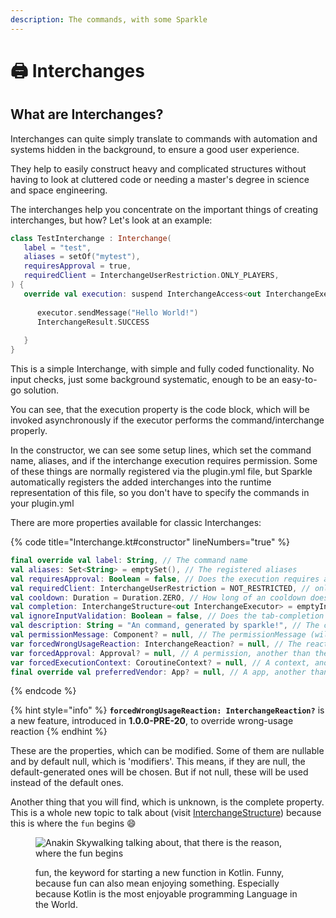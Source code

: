 ```yaml
---
description: The commands, with some Sparkle
---
```


# 🖨 Interchanges

## What are Interchanges?

Interchanges can quite simply translate to commands with automation and systems hidden in the background, to ensure a good user experience.

They help to easily construct heavy and complicated structures without having to look at cluttered code or needing a master's degree in science and space engineering.

The interchanges help you concentrate on the important things of creating interchanges, but how? Let's look at an example:

```kotlin
class TestInterchange : Interchange(
   label = "test",
   aliases = setOf("mytest"),
   requiresApproval = true,
   requiredClient = InterchangeUserRestriction.ONLY_PLAYERS,
) {
   override val execution: suspend InterchangeAccess<out InterchangeExecutor>.() -> InterchangeResult = {
      
      executor.sendMessage("Hello World!")
      InterchangeResult.SUCCESS
      
   }
}
```

This is a simple Interchange, with simple and fully coded functionality. No input checks, just some background systematic, enough to be an easy-to-go solution.

You can see, that the execution property is the code block, which will be invoked asynchronously if the executor performs the command/interchange properly.

In the constructor, we can see some setup lines, which set the command name, aliases, and if the interchange execution requires permission. Some of these things are normally registered via the plugin.yml file, but Sparkle automatically registers the added interchanges into the runtime representation of this file, so you don't have to specify the commands in your plugin.yml

There are more properties available for classic Interchanges:

{% code title="Interchange.kt#constructor" lineNumbers="true" %}
```kotlin
final override val label: String, // The command name
val aliases: Set<String> = emptySet(), // The registered aliases
val requiresApproval: Boolean = false, // Does the execution requires a permission
val requiredClient: InterchangeUserRestriction = NOT_RESTRICTED, // only for players/console or both?
val cooldown: Duration = Duration.ZERO, // How long of an cooldown does the execution has for a player
val completion: InterchangeStructure<out InterchangeExecutor> = emptyInterchangeStructure(), // Tab-Completion setup
val ignoreInputValidation: Boolean = false, // Does the tab-completion setup checks, if the input is valid
val description: String = "An command, generated by sparkle!", // The command description
val permissionMessage: Component? = null, // The permissionMessage (will not be overwritten, if null)
var forcedWrongUsageReaction: InterchangeReaction? = null, // The reaction to wrong-usage input, completely overrides default behavior!
var forcedApproval: Approval? = null, // A permission, another than the default auto-generated one (default: <app-identity>.interchange.<label>)
var forcedExecutionContext: CoroutineContext? = null, // A context, another than the default one
final override val preferredVendor: App? = null, // A app, another than the registering app
```
{% endcode %}

{% hint style="info" %}
**`forcedWrongUsageReaction: InterchangeReaction?`** is a new feature, introduced in **1.0.0-PRE-20**, to override wrong-usage reaction
{% endhint %}

These are the properties, which can be modified. Some of them are nullable and by default null, which is 'modifiers'. This means, if they are null, the default-generated ones will be chosen. But if not null, these will be used instead of the default ones.

Another thing that you will find, which is unknown, is the complete property. This is a whole new topic to talk about (visit [InterchangeStructure](interchangestructure.md)) because this is where the `fun` begins :smile:

<figure><img src="../.gitbook/assets/Anakin having Kotlin fun.png" alt="Anakin Skywalking talking about, that there is the reason, where the fun begins"><figcaption><p>fun, the keyword for starting a new function in Kotlin. Funny, because fun can also mean enjoying something. Especially because Kotlin is the most enjoyable programming Language in the World.</p></figcaption></figure>
